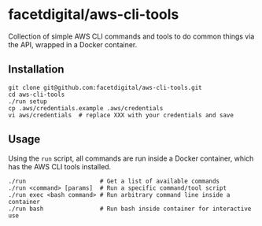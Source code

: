 # facetdigital/aws-cli-tools

Collection of simple AWS CLI commands and tools to do common things via the API, wrapped in a Docker container.

## Installation

```
git clone git@github.com:facetdigital/aws-cli-tools.git
cd aws-cli-tools
./run setup
cp .aws/credentials.example .aws/credentials
vi aws/credentials  # replace XXX with your credentials and save
```

## Usage

Using the `run` script, all commands are run inside a Docker container, which has the AWS CLI tools installed.

```
./run                     # Get a list of available commands
./run <command> [params]  # Run a specific command/tool script
./run exec <bash command> # Run arbitrary command line inside a container
./run bash                # Run bash inside container for interactive use
```
